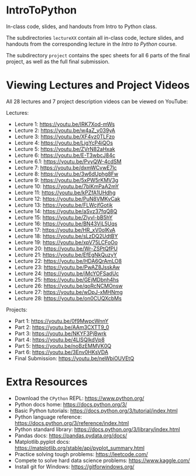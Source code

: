 # IntroToPython

In-class code, slides, and handouts from Intro to Python class.

The subdirectories ``lectureXX`` contain all in-class code, lecture slides, and
handouts from the corresponding lecture in the *Intro to Python* course.

The subdirectory ``project`` contains the spec sheets for all 6 parts of
the final project, as well as the full final submission.

# Viewing Lectures and Project Videos

All 28 lectures and 7 project description videos can be viewed on YouTube:

Lectures:
 - Lecture 1: https://youtu.be/IRK7Xod-mWs
 - Lecture 2: https://youtu.be/w4aZ_y039yA
 - Lecture 3: https://youtu.be/XF4vz0TLFzo
 - Lecture 4: https://youtu.be/LjgYcP4iQOs
 - Lecture 5: https://youtu.be/ZVrN82aHxak
 - Lecture 6: https://youtu.be/E-T3wbcJ84c
 - Lecture 6.1: https://youtu.be/PvyQW-4cdSM
 - Lecture 7: https://youtu.be/dxmWCvwE7lc
 - Lecture 8: https://youtu.be/3w6dUphg8Fw
 - Lecture 9: https://youtu.be/5xPW5rKMV3g
 - Lecture 10: https://youtu.be/7blKmPaA2mY
 - Lecture 11: https://youtu.be/kPZfA1UHdhg
 - Lecture 12: https://youtu.be/PuN8VMKvCak
 - Lecture 13: https://youtu.be/FLWcjfGotjk
 - Lecture 14: https://youtu.be/aSvz37fqQ8Q
 - Lecture 15: https://youtu.be/Zlyvl-bB5hY
 - Lecture 16: https://youtu.be/BN43ViL5Uqs
 - Lecture 17: https://youtu.be/HR_xV0olKvA
 - Lecture 18: https://youtu.be/sLzDQ2UdtBY
 - Lecture 19: https://youtu.be/xpV75LCFoOo
 - Lecture 20: https://youtu.be/Wr-ZSPtQfPU
 - Lecture 21: https://youtu.be/EfEgNkQuzyY
 - Lecture 22: https://youtu.be/HDA6QrAmLO8
 - Lecture 23: https://youtu.be/PwAZ8JsskAw
 - Lecture 24: https://youtu.be/jMcYOFSadUc
 - Lecture 25: https://youtu.be/GEjMDbnh4hs
 - Lecture 26: https://youtu.be/qoRcNCMOnsw
 - Lecture 27: https://youtu.be/wDpJ-xMHNmg
 - Lecture 28: https://youtu.be/on0CUQXcbMs

Projects:
 - Part 1: https://youtu.be/0f9MwpcWnnY
 - Part 2: https://youtu.be/AAm3CXTT9_0
 - Part 3: https://youtu.be/NKYF3PjBwrk
 - Part 4: https://youtu.be/4LISQIkdVp8
 - Part 5: https://youtu.be/noBzEMMVK0Q
 - Part 6: https://youtu.be/3Env0HKsVDA
 - Final Submission: https://youtu.be/neWbiOUVEtQ

# Extra Resources

 - Download the `CPython` REPL: https://www.python.org/
 - Python docs home: https://docs.python.org/3/
 - Basic Python tutorials: https://docs.python.org/3/tutorial/index.html
 - Python language reference: https://docs.python.org/3/reference/index.html
 - Python standard library: https://docs.python.org/3/library/index.html
 - Pandas docs: https://pandas.pydata.org/docs/
 - Matplotlib.pyplot docs: https://matplotlib.org/stable/api/pyplot_summary.html
 - Practice solving tough problems: https://leetcode.com/
 - Compete to solve hard data science problems: https://www.kaggle.com/
 - Install git for Windows: https://gitforwindows.org/
